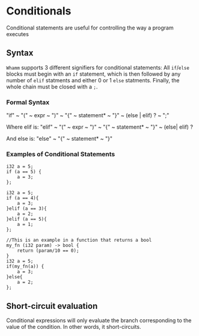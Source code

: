 # Conditionals # 
Conditional statements are useful for controlling the way a program executes

## Syntax ## 
`Whamm` supports 3 different signifiers for conditional statements:
All `if`/`else` blocks must begin with an `if` statement, which is then followed by any number of `elif` statments and either 0 or 1 `else` statments. Finally, the whole chain must be closed with a `;`. 

### Formal Syntax ### 
"if" ~ "(" ~ expr ~ ")" ~ "{" ~ statement* ~ "}" ~ (else | elif) ? ~ ";"

Where elif is: "elif" ~ "(" ~ expr ~ ")" ~ "{" ~ statement* ~ "}" ~ (else| elif) ?

And else is: "else" ~  "{" ~ statement* ~ "}"

### Examples of Conditional Statements
```
i32 a = 5; 
if (a == 5) {
    a = 3;
};
```
```
i32 a = 5;
if (a == 4){
    a = 3;
}elif (a == 3){
    a = 2;
}elif (a == 5){
    a = 1;
}; 
```
```
//This is an example in a function that returns a bool
my_fn (i32 param) -> bool {
    return (param/10 == 0);    
}
i32 a = 5;
if(my_fn(a)) {
    a = 3;
}else{
    a = 2;
};
```
## Short-circuit evaluation ##

Conditional expressions will only evaluate the branch corresponding to the value of the condition.
In other words, it short-circuits.

